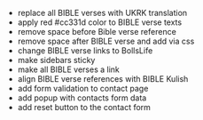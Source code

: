 - replace all BIBLE verses with UKRK translation 
- apply red #cc331d color to BIBLE verse texts 
- remove space before Bible verse reference 
- remove space after BIBLE verse and add via css 
- change BIBLE verse links to BollsLife 
- make sidebars sticky 
- make all BIBLE verses a link 
- align BIBLE verse references with BIBLE Kulish 
- add form validation to contact page 
- add popup with contacts form data 
- add reset button to the contact form 